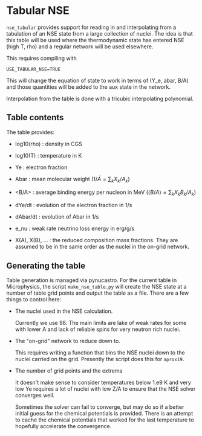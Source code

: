 # Tabular NSE

``nse_tabular`` provides support for reading in and interpolating from
a tabulation of an NSE state from a large collection of nuclei.  The
idea is that this table will be used where the thermodynamic state has
entered NSE (high T, rho) and a regular network will be used
elsewhere.

This requires compiling with

```
USE_TABULAR_NSE=TRUE
```

This will change the equation of state to work in terms of (Y_e, abar,
B/A) and those quantities will be added to the aux state in the
network.

Interpolation from the table is done with a tricubic interpolating
polynomial.


## Table contents

The table provides:

* log10(rho) : density in CGS

* log10(T) : temperature in K

* Ye : electron fraction

* Abar : mean molecular weight ($1/\bar{A} = \sum_k X_k / A_k$)

* <B/A> : average binding energy per nucleon in MeV
 ($\langle B/A \rangle = \sum_k X_k B_k / A_k$)

* dYe/dt : evolution of the electron fraction in 1/s

* dAbar/dt : evolution of Abar in 1/s

* e_nu : weak rate neutrino loss energy in erg/g/s

* X(A), X(B), ... : the reduced composition mass fractions.  They are
  assumed to be in the same order as the nuclei in the on-grid network.


## Generating the table

Table generation is managed via pynucastro.  For the current table
in Microphysics, the script `make_nse_table.py` will create the
NSE state at a number of table grid points and output the table
as a file.  There are a few things to control here:

* The nuclei used in the NSE calculation.

  Currently we use 98.  The main limits are lake of weak rates
  for some with lower A and lack of reliable spins for very
  neutron rich nuclei.

* The "on-grid" network to reduce down to.

  This requires writing a function that bins the NSE nuclei down to
  the nuclei carried on the grid.  Presently the script does this for
  `aprox19`.

* The number of grid points and the extrema

  It doesn't make sense to consider temperatures below 1.e9 K and very
  low Ye requires a lot of nuclei with low Z/A to ensure that the NSE
  solver converges well.

  Sometimes the solver can fail to converge, but may do so if a better
  initial guess for the chemical potentials is provided.  There is an
  attempt to cache the chemical potentials that worked for the last
  temperature to hopefully accelerate the convergence.

